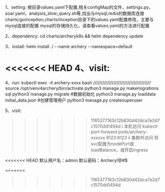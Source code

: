 1、setting:
根目录values.yaml下配置,相关configMap的文件，settings.py，soar.yaml，analysis_slow_query.sh等,找出与mysql,redis的数据库连接
charts/goinception,charts/inception目录下的values.yaml配置修改，主要与mysql连接的配置
mysql的存储持久化，请查看values.yaml的方法进行配置

2、dependency:
cd charts/archeryk8s && helm dependency update

3、install:
helm install ./ --name archery --namespace=default

<<<<<<< HEAD
4、visit:
=======
4、run:
kubectl exec -it archery-xxxx bash
/////////////////////////////////////
source /opt/venv4archery/bin/activate
python3 manage.py makemigrations sql
python3 manage.py migrate 
#数据初始化
python3 manage.py loaddata initial_data.json
#创建管理用户
python3 manage.py createsuperuser

5、visit:
>>>>>>> 1165377163c12b830d42dca7e2d7c1570dd1494d
i 本机访问
kubectl port-forward pods/archery-xxxxxx 9123:9123
ii 集群外访问
将svc配置为nodePort或loadBalance，或开启ingress

<<<<<<< HEAD
默认用户名：admin
默认密码：Archery!@#$

=======
>>>>>>> 1165377163c12b830d42dca7e2d7c1570dd1494d
